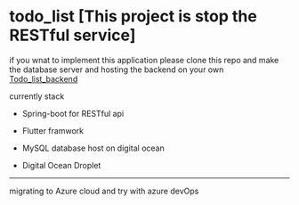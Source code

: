 # todo_list [This project is stop the RESTful service]

if you wnat to implement this application please clone this repo and make the database server and hosting the backend on your own
[Todo_list_backend](https://github.com/oat431/Todo_list_backend)

currently stack

- Spring-boot for RESTful api

- Flutter framwork

- MySQL database host on digital ocean

- Digital Ocean Droplet


---

migrating to Azure cloud and try with azure devOps

